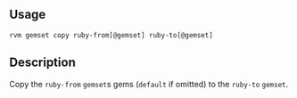 
## Usage

    rvm gemset copy ruby-from[@gemset] ruby-to[@gemset]


## Description

Copy the `ruby-from` `gemset`s gems (`default` if omitted) to the `ruby-to` `gemset`.
